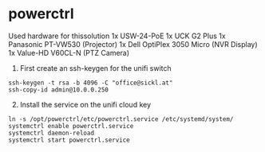 # powerctrl
Used hardware for thissolution
1x USW-24-PoE
1x UCK G2 Plus
1x Panasonic PT-VW530 (Projector)
1x Dell OptiPlex 3050 Micro (NVR Display)
1x Value-HD V60CL-N (PTZ Camera)


1. First create an ssh-keygen for the unifi switch

```
ssh-keygen -t rsa -b 4096 -C "office@sickl.at"
ssh-copy-id admin@10.0.0.250
```

2. Install the service on the unifi cloud key

```
ln -s /opt/powerctrl/etc/powerctrl.service /etc/systemd/system/
systemctrl enable powerctrl.service
systemctrl daemon-reload
systemctrl start powerctrl.service
```
